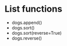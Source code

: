 ---
---

# List functions

* dogs.append()
* dogs.sort()
* dogs.sort(reverse=True)
* dogs.reverse()
